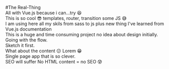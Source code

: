 ﻿#The Real-Thing  
 All with Vue.js because i can...try :satisfied:  
 This is so cool :sunglasses: templates, router, transition some JS :sweat_smile:  
 I am using here all my skils from sass to js plus new thing I've learned from Vue.js documentation  
 This is a huge and time consuming project no idea about design initially.  
 Going with the flow.  
 Sketch it first.  
 What about the content :confused: Lorem :grin:  
 Single page app that is so clever.  
 SEO will suffer No HTML content = no SEO :cold_sweat:  

